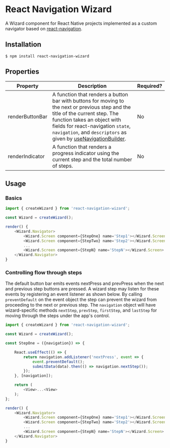 # React Navigation Wizard

A Wizard component for React Native projects implemented as a custom navigator based on [react-navigation](https://reactnavigation.org/).

## Installation

```shell
$ npm install react-navigation-wizard
```

## Properties

|Property|Description|Required?|
|-|-|-|
|renderButtonBar|A function that renders a button bar with buttons for moving to the next or previous step and the title of the current step. The function takes an object with fields for react-navigation `state`, `navigation`, and `descriptors` as given by [useNavigationBuilder](https://reactnavigation.org/docs/custom-navigators).|No|
|renderIndicator|A function that renders a progress indicator using the current step and the total number of steps.|No|


## Usage

### Basics

```javascript
import { createWizard } from 'react-navigation-wizard';

const Wizard = createWizard();

render() {
	<Wizard.Navigator>
		<Wizard.Screen component={StepOne} name='Step1'></Wizard.Screen>
		<Wizard.Screen component={StepTwo} name='Step2'></Wizard.Screen>
		...
		<Wizard.Screen component={StepN} name='StepN'></Wizard.Screen>
	</Wizard.Navigator>
}
```

### Controlling flow through steps

The default button bar emits events nextPress and prevPress when the next and previous step buttons are pressed. A wizard step may listen for these events by registering an event listener as shown below. By calling `preventDefault` on the event object the step can prevent the wizard from proceeding to the next or previous step. The `navigation` object will have wizard-specific methods `nextStep`, `prevStep`, `firstStep`, and `lastStep` for moving through the steps under the app's control.

```javascript
import { createWizard } from 'react-navigation-wizard';

const Wizard = createWizard();

const StepOne = ({navigation}) => {

	React.useEffect(() => {
        return navigation.addListener('nextPress', event => {
            event.preventDefault();
			submitData(data).then(() => navigation.nextStep());
        });
    }, [navigation]);

    return (
        <View>...<View>
	);
};

render() {
	<Wizard.Navigator>
		<Wizard.Screen component={StepOne} name='Step1'></Wizard.Screen>
		<Wizard.Screen component={StepTwo} name='Step2'></Wizard.Screen>
		...
		<Wizard.Screen component={StepN} name='StepN'></Wizard.Screen>
	</Wizard.Navigator>
}
```
